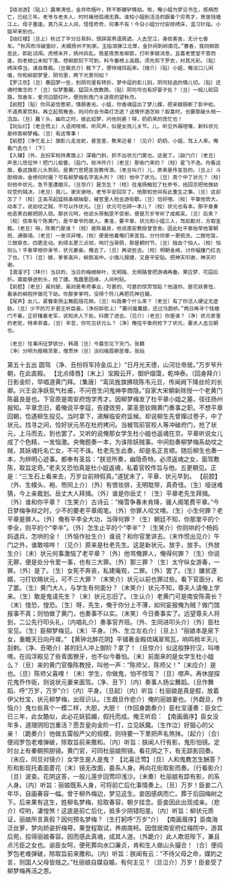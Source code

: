 <!-- { "loadSidebar": true } -->
    【绕池游】〔贴上〕露寒清怯，金井吹梧叶，转不断辘轳情劫。咳，俺小姐为梦见书生，感病而亡，已经三年。老爷与老夫人，时时痛他孤魂无靠。谁知小姐到活活的跟着个穷秀才，寄居钱塘江上。母子重逢。真乃天上人间，怪怪奇奇，何事不有！今日小姐分付安排绣床，温习针指。小姐早来到也。
    【绕红楼】〔旦上〕秋过了平分日易斜，恨辞梁燕语周遮。人去空江，身依客舍，无计七香车。“秋风吹冷破窗纱，夫婿扬州不到家。玉指泪弹江北草，金针闲刺岭南花。”春香，我同柳郎至此，即赴试闱。虎榜未开，扬州兵乱。我星夜赍发柳郎，打听爹娘消息。且喜老萱堂不意而逢，则老相公未知下落。想柳郎刻下可到，料今番榜上高题。须先剪下罗衣，衬其光彩。〔贴〕绣床停当，请自尊裁。〔旦裁衣介〕裁下了，便待缝将起来。〔缝介〕〔贴〕小姐，俺淡口儿闲嗑，你和柳郎梦里、阴司里，两下光景何如？
    【罗江怨】〔旦〕春园梦一些，到阴司里有转折。梦中逗的影儿别，阴司较追的情儿切。〔贴〕还魂时像怎的？〔旦〕似梦重醒，猛回头放教跌。〔贴〕阴司可也有好耍子处？〔旦〕一般儿轮回路，驾香车，爱河边题红叶。便则到鬼门关逐夜的望秋月。
    【前腔】〔贴〕你风姿恁惹邪，情肠害劣。小姐，你香魂逗出了梦儿蝶，把亲娘肠断了影中蛇。不道燕冢荒斜，再立起鸳鸯舍。则问你会书斋灯怎遮？送情怀酒怎赊？取喜时，也要那破头梢一泡血。〔旦〕蠢丫头，幽欢之时，彼此如梦，问他则甚！呀，奶奶来的恁忙也！
    【玩仙灯】〔老旦慌上〕人语闹吱嗻，听风声，似是女孩儿关节。儿，听见外厢喧嚷，新科状元是岭南柳梦梅。〔旦〕有这等事！
    【前腔】〔净忙走上〕旗影儿走龙蛇，甚宣差，教来近者！〔见介〕奶奶、小姐，驾上人来。俺看门去也！〔下〕
    【入赚】〔外、丑扮军校持黄旗上〕深巷门斜，抓不出状元门第也。这是了。〔敲门介〕〔老旦〕声息儿恁怔忡！把门儿偷瞥。〔启门，校冲开介〕〔老旦〕那衙门来的？〔校〕星飞不迭。你看这旗，看这旗影儿头势别。是黄门官把圣旨教传泄。〔老旦叫介〕儿，原来是传圣旨的。〔旦上〕斗胆相询，金榜何时揭？可有柳梦梅名字高头列？〔校〕他中了状元。〔旦〕真个中了状元？〔校〕则他中状元，急节里遭磨灭。〔旦惊介〕是怎生？〔校〕往淮扬触犯了杜参爷，扭回京把他做劫坟茔的贼决。〔老旦〕我儿，谢天谢地，老爷平安回京了。他那知世间有此重生之事。〔旦〕这却怎了？〔校〕正高吊起猛桃条细抽掣，被官里人抢去游街歇。〔旦〕恰好哩。〔校〕平章他势大，动本了。说劫坟之贼，不可以作状元。〔旦〕状元可也辨一本儿？〔校〕状元也有本。那平章奏他恶茶白赖把阴人窃。那状元呵，他说头带魁罡不受邪。便是万岁爷听了成痴呆。〔旦〕后来？〔校〕侥幸有个陈黄门，是平章爷的故人。奏准，要平章、状元和小姐三人，驾前勘对，方取圣裁。〔老旦〕呀，陈黄门是谁？〔校〕是陈最良，他说南安教授曾官舍。因此杜平章抬举他掌朝班、通御谒。〔老旦〕一发诧异哩。〔校〕便是他着俺们来宣旨。分付你家一更梳洗，二鼓吃饭，三鼓穿衣，四更走动。到得五更三点彻，响玎当翠佩，那是朝时节。〔旦〕独自个怕人。〔校〕怕则么！平章宰相你亲爷，状元妻妾。俺去了。〔旦〕再说些去。〔校〕明朝金阙，讨你幅撞门红去了也。〔下〕〔旦〕娘，爹爹高升，柳郎高中。小旗儿报捷，又是平安贴。把神天叩谢，神天叩谢。
    【滴溜子】〔拜介〕当日的、当日的梅根柳叶，无明路、无明路曾把游魂再叠。果应梦、花园后折。甫能够迸到头，抢了捷。鬼趣里因缘，人间判贴。
    【前腔】〔老旦〕虽则是、虽则是希奇事业，可甚的、可甚的惊劳驾贴？他道你、是花妖害怯，看承的柳抱怀做花下劫。你那爹爹呵，没得个符儿再把花神召摄。
    【尾声】女儿，紧簪束扬尘舞蹈摇花颊。〔旦〕叫我奏个什么来？〔老旦〕有了你活人硬证无虚胁。〔旦〕少不的万岁君王听臣妾。〔净扮郭驼上〕“要问鼋鼍窟，还过乌鹊桥。”两日再寻个钱塘门不着。正好撞着老军，说知夫人下处。抖擞了进去。〔见介〕〔老旦〕你是谁？〔净〕状元家里的老驼，特来恭喜。〔旦〕辛苦，你可见状元么？〔净〕俺往平章府抢下了状元，要夫人去见朝也。

    〔老旦〕往事闲征梦欲分，韩溉〔旦〕今晨忽见下天门。张籍
    〔净〕分明为报精灵辈，僧贯休〔旦〕淡扫蛾眉朝至尊。张祜

第五十五出 圆驾
    〔净、丑扮将军持金瓜上〕“日月光天德，山河壮帝居。”万岁爷升朝，在此直殿。
    【北点绛唇】〔末上〕宝殿云开，御炉烟霭，乾坤泰。〔回身拜介〕日影金阶，早唱道黄门拜。〔集唐〕“鸾凤旌旗拂晓陈韦元旦，传闻阙下降丝纶刘长卿。兴王会净妖氛气杜甫，不问苍生问鬼神李商隐。”自家大宋朝新除授一个老黄门陈最良是也。下官原是南安府饱学秀才。因柳梦梅发了杜平章小姐之墓，径往扬州报知。平章念旧，着俺说平李寇，告捷效劳，蒙圣恩钦赐黄门奏事之职。不想平章回朝，恰遇柳生投见。当时拿下，递解临安府监候。却说柳生先曾撺过卷子，中了状元。找寻之间，恰好状元吊在杜府拷问。当被驾前官校人等冲破府门，抢了状元，上马而去，到也罢了。又听的说俺那女学生杜小姐也返魂在京。平章听说女儿成了个色精，一发恼激。央俺题奏一本，为诛除妖贼事。中间劾奏柳梦梅系劫坟之贼，其妖魂托名亡女，不可不诛。杜老先生此奏，却是名正言顺。随后柳生也奏一本，为辨明心迹事。都奉有圣旨：“朕览所奏，幽隐奇特。必须返魂之女，面驾敷陈，取旨定奇。”老夫又恐怕真是杜小姐返魂，私着官校传旨与他。五更朝见。正是：“三生石上看来去，万岁台前辨假真。”道犹未了，平章、状元早到。
    【前腔】〔外、生幞头、袍、笏同上介〕〔外〕有恨妆排，无明耽带，真奇怪。〔生〕哑谜难猜，今上亲裁划。岳丈大人拜揖。〔外〕谁是你岳丈！〔生〕平章老先生拜揖。〔外〕谁和你平章？〔生笑介〕古诗云：“梅雪争春未肯降，骚人阁笔费平章。”今日梦梅争辩之时，少不的要老平章阁笔。〔外〕你罪人咬文哩。〔生〕小生何罪？老平章是罪人。〔外〕俺有平李全大功，当得何罪？〔生〕朝廷不知，你那里平的个李全，则平的个“李半”。〔外〕怎生止平的个“李半”？〔生笑介〕你则哄的个杨妈妈退兵，怎哄的全！〔外恼作扯生介〕谁说？和你官里讲去。〔末作慌出见介〕午门之外，谁敢喧哗！〔见介〕原来是杜老先生。这是新状元。放手，放手。〔外放生介〕〔末〕状元何事激恼了老平章？〔外〕他骂俺罪人，俺得何罪？〔生〕你说无罪，便是处分令爱一事，也有三大罪。〔外〕那三罪？〔生〕太守纵女游春，一罪。〔外〕是了。〔生〕女死不奔丧，私建庵观，二罪。〔外〕罢了。〔生〕嫌贫逐婿，刁打钦赐状元，可不三大罪？〔末笑介〕状元以前也罪过些。看下官面分，和了罢。〔生〕黄门大人，与学生有何面分？〔末笑介〕状元不知，尊夫人请俺上学来。〔生〕敢是鬼请先生？〔末〕状元忘旧了。〔生认介〕老黄门可是南安陈斋长？〔末〕惶恐，惶恐。〔生〕呀，先生，俺于你分上不薄，如何妄报俺为贼？做门馆报事不真；则怕做了黄门，也奏事不以实。〔末笑〕今日奏事实了。远望尊夫人将到，二公先行叩头礼，〔内唱礼介〕奏事官齐班。〔外、生同进叩头介〕〔外〕臣杜宝见。〔生〕臣柳梦梅见。〔末〕平身。〔外、生立左右介〕〔旦上〕“丽娘本是泉下女，重瞻天日向丹墀。”
    【黄钟北醉花阴】平铺著金殿琉璃翠鸳瓦，响鸣梢半天儿刮剌。〔净、丑喝介〕甚的妇人冲上御阶？拿了！〔旦惊介〕似这般狰狞汉，叫喳喳。在阎浮殿见了些青面獠牙，也不似今番怕。〔末〕前面来的是女学生杜小姐么？〔旦〕来的黄门官像陈教授，叫他一声：“陈师父，陈师父！”〔末应介〕是也。〔旦〕陈师父喜哩！〔末〕学生，你做鬼，怕不惊驾？〔旦〕噤声。再休提探花鬼乔作衙，则说状元妻来面驾。〔净、丑下〕〔内〕奏事人扬尘舞蹈。〔旦作舞蹈、呼“万岁，万岁”介〕〔内〕平身。〔旦起〕〔内〕听旨：杜丽娘是真是假，放着伊父杜宝，状元柳梦梅，出班识认。〔生觑旦作悲介〕俺的丽娘妻也。〔外觑旦，作恼介〕鬼乜些真个一模二样，大胆，大胆！〔作回身跪奏介〕臣杜宝谨奏：臣女亡已三年，此女酷似，此必花妖狐媚，假托而成。俺王听启：
    【南画眉序】臣女没年多，道理阴阳岂重活？愿吾皇向金阶一打，立见妖魔。〔生作泣〕好狠心的父亲！〔跪奏介〕他做五雷般严父的规模，则待要一下里把声名煞抹。〔起介〕〔合〕便阎罗包老难弹破，除取旨前来撒和。〔内〕听旨：朕闻人行有影，鬼形怕镜。定时台上有秦朝照胆镜。黄门官，可同杜丽娘照镜。看花阴之下，有无踪影回奏。〔末应，同旦对镜介〕女学生是人是鬼？
    【北喜迁莺】〔旦〕人和鬼教怎生酬答？形和影现托着面菱花〔末〕镜无改面，委系人身。再向花街取影而奏。〔行看影介〕〔旦〕波查。花阴这答，一般儿莲步回莺印浅沙。〔末奏〕杜丽娘有踪有影，的系人身。〔内〕听旨：丽娘既系人身，可将前亡后化事情奏上。〔旦〕万岁！臣妾二八年华，自画春容一幅。曾于柳外梅边，梦见这生。妾因感病而亡。葬于后园梅树之下。后来果有这生，姓柳名梦梅，拾取春容，朝夕挂念。臣妾因此出现成亲。〔悲介〕哎哟，凄惶煞！这底是前亡后化，抵多少阴错阳差。〔内〕听旨：柳状元质证，丽娘所言真假？因何预名梦梅？〔生打躬呼“万岁”介〕
    【南画眉序】臣南海泛丝萝，梦向娇姿折梅萼。果登程取试，养病南柯。因借居南安府红梅院中，游其后苑，拾得丽娘春容。因而感此真魂，成其人道。〔外跪介〕此人欺诳陛下，兼且点污臣之女也。谕臣女呵，便死葬向水口廉贞，肯和生人做山头撮合！〔合〕便阎罗包老难弹破，除取旨前来撒和。〔内〕听旨：朕闻有云：“不待父母之命，媒妁之言，则国人父母皆贱之。”杜丽娘自媒自婚，有何主见？〔旦泣介〕万岁！臣妾受了柳梦梅再活之恩。
